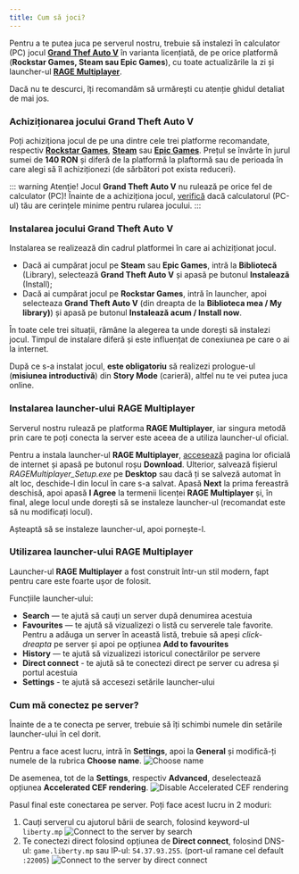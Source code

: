 ```yaml
---
title: Cum să joci?
---
```


Pentru a te putea juca pe serverul nostru, trebuie să instalezi în calculator (PC) jocul [**Grand Thef Auto V**](https://ro.wikipedia.org/wiki/Grand_Theft_Auto_V) în varianta licențiată, de pe orice platformă (**Rockstar Games, Steam sau Epic Games**), cu toate actualizările la zi și launcher-ul [**RAGE Multiplayer**](https://rage.mp).

Dacă nu te descurci, îți recomandăm să urmărești cu atenție ghidul detaliat de mai jos.

### Achiziționarea jocului **Grand Theft Auto V**

Poți achiziționa jocul de pe una dintre cele trei platforme recomandate, respectiv [**Rockstar Games**](https://store.rockstargames.com/game/buy-gta-v), [**Steam**](https://store.steampowered.com/app/271590/Grand_Theft_Auto_V/) sau [**Epic Games**](https://store.epicgames.com/en-US/p/grand-theft-auto-v). Prețul se învârte în jurul sumei de **140 RON** și diferă de la platformă la plaftormă sau de perioada în care alegi să îl achiziționezi (de sărbători pot exista reduceri).

::: warning Atenție!
Jocul **Grand Theft Auto V** nu rulează pe orice fel de calculator (PC)! Înainte de a achiziționa jocul, [verifică](https://support.rockstargames.com/articles/203428177/Grand-Theft-Auto-V-PC-System-Requirements) dacă calculatorul (PC-ul) tău are cerințele minime pentru rularea jocului.
:::

### Instalarea jocului **Grand Theft Auto V**

Instalarea se realizează din cadrul platformei în care ai achiziționat jocul.

- Dacă ai cumpărat jocul pe **Steam** sau **Epic Games**, intră la **Bibliotecă** (Library), selectează **Grand Theft Auto V** și apasă pe butonul **Instalează** (Install);
- Dacă ai cumpărat jocul pe **Rockstar Games**, intră în launcher, apoi selecteaza **Grand Theft Auto V** (din dreapta de la **Biblioteca mea / My library)**) și apasă pe butonul **Instalează acum / Install now**.

În toate cele trei situații, rămâne la alegerea ta unde dorești să instalezi jocul. Timpul de instalare diferă și este influențat de conexiunea pe care o ai la internet.

După ce s-a instalat jocul, **este obligatoriu** să realizezi prologue-ul (**misiunea introductivă**) din **Story Mode** (carieră), altfel nu te vei putea juca online.

### Instalarea launcher-ului **RAGE Multiplayer**

Serverul nostru rulează pe platforma **RAGE Multiplayer**, iar singura metodă prin care te poți conecta la server este aceea de a utiliza launcher-ul oficial.

Pentru a instala launcher-ul **RAGE Multiplayer**, [accesează](https://rage.mp) pagina lor oficială de internet și apasă pe butonul roșu **Download**. Ulterior, salvează fișierul _RAGEMultiplayer_Setup.exe_ pe **Desktop** sau dacă ți se salveză automat în alt loc, deschide-l din locul în care s-a salvat. Apasă **Next** la prima fereastră deschisă, apoi apasă **I Agree** la termenii licenței **RAGE Multiplayer** și, în final, alege locul unde dorești să se instaleze launcher-ul (recomandat este să nu modificați locul).

Așteaptă să se instaleze launcher-ul, apoi pornește-l.

### Utilizarea launcher-ului **RAGE Multiplayer**

Launcher-ul **RAGE Multiplayer** a fost construit într-un stil modern, fapt pentru care este foarte ușor de folosit.

Funcțiile launcher-ului:

- **Search** — te ajută să cauți un server după denumirea acestuia
- **Favourites** — te ajută să vizualizezi o listă cu serverele tale favorite. Pentru a adăuga un server în această listă, trebuie să apeși _click-dreapta_ pe server și apoi pe opțiunea **Add to favourites**
- **History** — te ajută să vizualizezi istoricul conectărilor pe servere
- **Direct connect** - te ajută să te conectezi direct pe server cu adresa și portul acestuia
- **Settings** - te ajută să accesezi setările launcher-ului

### Cum mă conectez pe server?

Înainte de a te conecta pe server, trebuie să îți schimbi numele din setările launcher-ului în cel dorit.

Pentru a face acest lucru, intră în **Settings**, apoi la **General** și modifică-ți numele de la rubrica **Choose name**.
<Image src="https://i.imgur.com/2m0U8hn.gif" alt="Choose name" />

De asemenea, tot de la **Settings**, respectiv **Advanced**, deselectează opțiunea **Accelerated CEF rendering**.
<Image src="https://i.imgur.com/czKh5Sr.gif" alt="Disable Accelerated CEF rendering" />

Pasul final este conectarea pe server. Poți face acest lucru in 2 moduri:
1. Cauți serverul cu ajutorul bării de search, folosind keyword-ul `liberty.mp` <Image src="https://i.imgur.com/4ceQtBz.gif" alt="Connect to the server by search" />
2. Te conectezi direct folosind opțiunea de **Direct connect**, folosind DNS-ul: `game.liberty.mp` sau IP-ul: `54.37.93.255`. (port-ul ramane cel default `:22005`) <Image src="https://i.imgur.com/hH2FVWy.gif" alt="Connect to the server by direct connect" />

